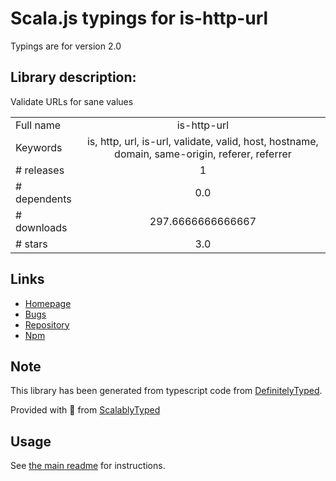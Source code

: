 
# Scala.js typings for is-http-url

Typings are for version 2.0

## Library description:
Validate URLs for sane values

|                    |                 |
| ------------------ | :-------------: |
| Full name          | is-http-url |
| Keywords           | is, http, url, is-url, validate, valid, host, hostname, domain, same-origin, referer, referrer |
| # releases         | 1 |
| # dependents       | 0.0 |
| # downloads        | 297.6666666666667 |
| # stars            | 3.0 |

## Links
- [Homepage](https://github.com/emilbayes/is-http-url#readme)
- [Bugs](https://github.com/emilbayes/is-http-url/issues)
- [Repository](https://github.com/emilbayes/is-http-url)
- [Npm](https://www.npmjs.com/package/is-http-url)
    


## Note
This library has been generated from typescript code from [DefinitelyTyped](https://definitelytyped.org).

Provided with :purple_heart: from [ScalablyTyped](https://github.com/oyvindberg/ScalablyTyped)

## Usage
See [the main readme](../../readme.md) for instructions.


